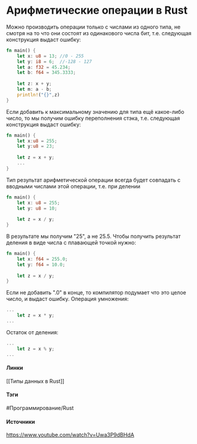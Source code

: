 # Арифметические операции в Rust
Можно производить операции только с числами из одного типа, не смотря на то что они состоят из одинакового числа бит, т.е. следующая конструкция выдаст ошибку:
```rust
fn main() {
	let x: u8 = 13; //0 - 255
	let y: i8 = 6;  //-128 - 127
	let a: f32 = 45.234;
	let b: f64 = 345.3333;
	
	let z: x + y;
	let m: a - b;
	println!("{}",z)
}
```
Если добавить к максимальному значению для типа ещё какое-либо число, то мы получим ошибку переполнения стэка, т.е. следующая конструкция выдаст ошибку:
```rust
fn main() {
	let x:u8 = 255;
	let y:u8 = 23;
	
	let z = x + y;
	...
}
```
Тип результат арифметической операции всегда будет совпадать с вводными числами этой операции, т.е. при делении
```rust
fn main() {
	let x: u8 = 255;
	let y: u8 = 10;
	
	let z = x / y;
}
```
В результате мы получим "25", а не 25.5.
Чтобы получить результат деления в виде числа с плавающей точкой нужно:
```rust
fn main() {
	let x: f64 = 255.0;
	let y: f64 = 10.0;
	
	let z = x / y;
}
```
Если не добавить ".0" в конце, то компилятор подумает что это целое число, и выдаст ошибку.
Операция умножения:
```rust
...
	let z = x * y;
...
```
Остаток от деления:
```rust
...
	let z = x % y;
...
```
#### Линки
 [[Типы данных в Rust]]
#### Тэги
 #Программирование/Rust 
#### Источники
 https://www.youtube.com/watch?v=Uwa3P9dBHdA